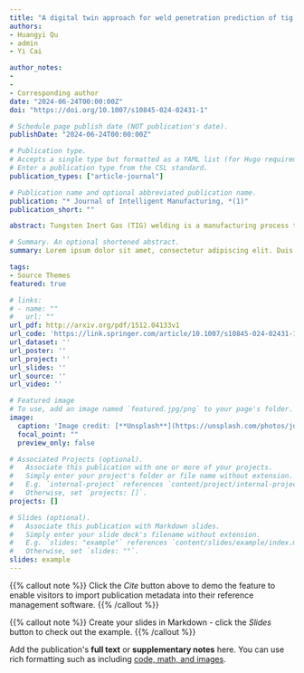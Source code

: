 ```yaml
---
title: "A digital twin approach for weld penetration prediction of tig welding with dual ellipsoid heat source"
authors:
- Huangyi Qu
- admin
- Yi Cai

author_notes:
- 
-
- Corresponding author
date: "2024-06-24T00:00:00Z"
doi: "https://doi.org/10.1007/s10845-024-02431-1"

# Schedule page publish date (NOT publication's date).
publishDate: "2024-06-24T00:00:00Z"

# Publication type.
# Accepts a single type but formatted as a YAML list (for Hugo requirements).
# Enter a publication type from the CSL standard.
publication_types: ["article-journal"]

# Publication name and optional abbreviated publication name.
publication: "* Journal of Intelligent Manufacturing, *(1)"
publication_short: ""

abstract: Tungsten Inert Gas (TIG) welding is a manufacturing process that utilizes argon as a shielding gas and tungsten as an electrode to join metals at high temperatures. The weld penetration is the key to determine the quality of the weld. However, the lack of sensing technology makes weld penetration difficult to predict, which imposes a major challenge to process stability and weld quality. To address this challenge, a digital twin-driven method is proposed for characterizing the melt pool morphology and melt penetration prediction. To achieve this, an analytical model of the melt pool with time-varying welding speed under the action of a double ellipsoidal circular heat source is first derived. The analytical model is solved using the numerical integration method. The prediction of melt depth and melt width is achieved by extracting isotherms. Meanwhile, a digital reconstruction of the welding scene was achieved by implementing the Neural Radiance Fields (NeRF) method. The target rendering of the melt pool and welding scene is accomplished by constructing voxels and meshes. Furthermore, VR is utilized as the interface for human–computer interaction, and a digital twin model of the molten pool morphology and welding scene is generated. The prediction model's accuracy is verified through welding experiments using 304L steel on a robotic welding system. The results show that in the 0–4 s stage, the penetration error is controlled within 7%. In the stage of 4–16 s when the speed changes, the maximum error of penetration is 16.59%. In terms of welding scene reconstruction quality, PSNR is 33.98 and SSIM reaches 0.9032. The method allows real-life simulation of different welding conditions and parameter combinations prior to welding, assessing their impact on the welding results, in order to find the optimal configuration of process parameters. It can also be remotely realized to monitor and control the melt penetration in real-time during the welding process. This method provides a new solution and a theoretical guidance system to solve the welding penetration control problems and it plays an important role in promoting welding intelligence.

# Summary. An optional shortened abstract.
summary: Lorem ipsum dolor sit amet, consectetur adipiscing elit. Duis posuere tellus ac convallis placerat. Proin tincidunt magna sed ex sollicitudin condimentum.

tags:
- Source Themes
featured: true

# links:
# - name: ""
#   url: ""
url_pdf: http://arxiv.org/pdf/1512.04133v1
url_code: 'https://link.springer.com/article/10.1007/s10845-024-02431-1'
url_dataset: ''
url_poster: ''
url_project: ''
url_slides: ''
url_source: ''
url_video: ''

# Featured image
# To use, add an image named `featured.jpg/png` to your page's folder. 
image:
  caption: 'Image credit: [**Unsplash**](https://unsplash.com/photos/jdD8gXaTZsc)'
  focal_point: ""
  preview_only: false

# Associated Projects (optional).
#   Associate this publication with one or more of your projects.
#   Simply enter your project's folder or file name without extension.
#   E.g. `internal-project` references `content/project/internal-project/index.md`.
#   Otherwise, set `projects: []`.
projects: []

# Slides (optional).
#   Associate this publication with Markdown slides.
#   Simply enter your slide deck's filename without extension.
#   E.g. `slides: "example"` references `content/slides/example/index.md`.
#   Otherwise, set `slides: ""`.
slides: example
---
```


{{% callout note %}}
Click the *Cite* button above to demo the feature to enable visitors to import publication metadata into their reference management software.
{{% /callout %}}

{{% callout note %}}
Create your slides in Markdown - click the *Slides* button to check out the example.
{{% /callout %}}

Add the publication's **full text** or **supplementary notes** here. You can use rich formatting such as including [code, math, and images](https://docs.hugoblox.com/content/writing-markdown-latex/).
